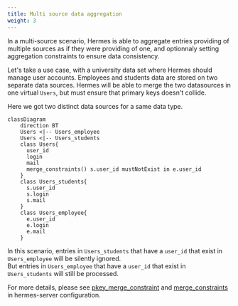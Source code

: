 ```yaml
---
title: Multi source data aggregation
weight: 3
---
```


In a multi-source scenario, Hermes is able to aggregate entries providing of multiple sources as if they were providing of one, and optionnaly setting aggregation constraints to ensure data consistency.

Let's take a use case, with a university data set where Hermes should manage user accounts. Employees and students data are stored on two separate data sources. Hermes will be able to merge the two datasources in one virtual `Users`, but must ensure that primary keys doesn't collide.

Here we got two distinct data sources for a same data type.

```mermaid
classDiagram
    direction BT
    Users <|-- Users_employee
    Users <|-- Users_students
    class Users{
      user_id
      login
      mail
      merge_constraints() s.user_id mustNotExist in e.user_id
    }
    class Users_students{
      s.user_id
      s.login
      s.mail
    }
    class Users_employee{
      e.user_id
      e.login
      e.mail
    }
```

In this scenario, entries in `Users_students` that have a `user_id` that exist in `Users_employee` will be silently ignored.  
But entries in `Users_employee` that have a `user_id` that exist in `Users_students` will still be processed.

For more details, please see [pkey_merge_constraint](../../../setup/configuration/hermes-server/#hermes-server.datamodel.data-type-name.sources.datasource-name.pkey_merge_constraint) and [merge_constraints](../../../setup/configuration/hermes-server/#hermes-server.datamodel.data-type-name.sources.datasource-name.merge_constraints) in hermes-server configuration.
